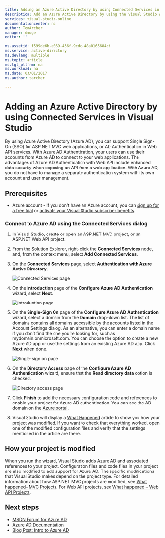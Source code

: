 ```yaml
---
title: Adding an Azure Active Directory by using Connected Services in Visual Studio | Microsoft Docs
description: Add an Azure Active Directory by using the Visual Studio Add Connected Services dialog box
services: visual-studio-online
documentationcenter: na
author: TomArcher
manager: douge
editor: ''

ms.assetid: f599de6b-e369-436f-9cdc-48a0165684cb
ms.service: active-directory
ms.devlang: multiple
ms.topic: article
ms.tgt_pltfrm: na
ms.workload: na
ms.date: 03/01/2017
ms.author: tarcher

---
```

# Adding an Azure Active Directory by using Connected Services in Visual Studio
By using Azure Active Directory (Azure AD), you can support Single Sign-On (SSO) for ASP.NET MVC web applications, or AD Authentication in Web API services. With Azure AD Authentication, your users can use their accounts from Azure AD to connect to your web applications. The advantages of Azure AD Authentication with Web API include enhanced data security when exposing an API from a web application. With Azure AD, you do not have to manage a separate authentication system with its own account and user management.

## Prerequisites
- Azure account - If you don't have an Azure account, you can [sign up for a free trial](https://azure.microsoft.com/pricing/free-trial/?WT.mc_id=A261C142F) or [activate your Visual Studio subscriber benefits](https://azure.microsoft.com/pricing/member-offers/msdn-benefits-details/?WT.mc_id=A261C142F).

### Connect to Azure AD using the Connected Services dialog
1. In Visual Studio, create or open an ASP.NET MVC project, or an ASP.NET Web API project.

1. From the Solution Explorer, right-click the **Connected Services** node, and, from the context menu, select **Add Connected Services**.

1. On the **Connected Services** page, select **Authentication with Azure Active Directory**.
   
    ![Connected Services page](./media/vs-azure-tools-connected-services-add-active-directory/connected-services-add-active-directory.png)

1. On the **Introduction** page of the **Configure Azure AD Authentication** wizard, select **Next**.
   
    ![Introduction page](./media/vs-azure-tools-connected-services-add-active-directory/configure-azure-ad-wizard-1.png)

1. On the **Single-Sign On** page of the **Configure Azure AD Authentication** wizard, select a domain from the **Domain** drop-down list. The list of domains contains all domains accessible by the accounts listed in the Account Settings dialog. As an alternative, you can enter a domain name if you don’t find the one you’re looking for, such as mydomain.onmicrosoft.com. You can choose the option to create a new Azure AD app or use the settings from an existing Azure AD app. Click **Next** when done.
   
	![Single-sign on page](./media/vs-azure-tools-connected-services-add-active-directory/configure-azure-ad-wizard-2.png)

1. On the **Directory Access** page of the **Configure Azure AD Authentication** wizard, ensure that the **Read directory data** option is checked. 
   
    ![Directory access page](./media/vs-azure-tools-connected-services-add-active-directory/configure-azure-ad-wizard-3.png)

1. Click **Finish** to add the necessary configuration code and references to enable your project for Azure AD authentication. You can see the AD domain on the [Azure portal](http://go.microsoft.com/fwlink/p/?LinkID=525040).

1. Visual Studio will display a [What Happened](#how-your-project-is-modified) article to show you how your project was modified. If you want to check that everything worked, open one of the modified configuration files and verify that the settings mentioned in the article are there. 

## How your project is modified
When you run the wizard, Visual Studio adds Azure AD and associated references to your project. Configuration files and code files in your project are also modified to add support for Azure AD. The specific modifications that Visual Studio makes depend on the project type. For detailed information about how ASP.NET MVC projects are modified, see [What happened– MVC Projects](http://go.microsoft.com/fwlink/p/?LinkID=513809). For Web API projects, see [What happened – Web API Projects](http://go.microsoft.com/fwlink/p/?LinkId=513810).

## Next steps
* [MSDN Forum for Azure AD](https://social.msdn.microsoft.com/forums/azure/home?forum=WindowsAzureAD)
* [Azure AD Documentation](https://azure.microsoft.com/documentation/services/active-directory/)
* [Blog Post: Intro to Azure AD](http://blogs.msdn.com/b/brunoterkaly/archive/2014/03/03/introduction-to-windows-azure-active-directory.aspx)


